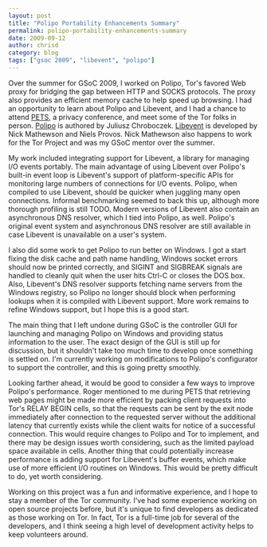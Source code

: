 ```yaml
---
layout: post
title: "Polipo Portability Enhancements Summary"
permalink: polipo-portability-enhancements-summary
date: 2009-09-12
author: chrisd
category: blog
tags: ["gsoc 2009", "libevent", "polipo"]
---
```


Over the summer for GSoC 2009, I worked on Polipo, Tor's favored Web proxy for bridging the gap between HTTP and SOCKS protocols. The proxy also provides an efficient memory cache to help speed up browsing. I had an opportunity to learn about Polipo and Libevent, and I had a chance to attend [PETS](http://petsymposium.org/2009/), a privacy conference, and meet some of the Tor folks in person. [Polipo](http://www.pps.jussieu.fr/~jch/software/polipo/) is authored by Juliusz Chroboczek. [Libevent](http://www.monkey.org/~provos/libevent/) is developed by Nick Mathewson and Niels Provos. Nick Mathewson also happens to work for the Tor Project and was my GSoC mentor over the summer.

My work included integrating support for Libevent, a library for managing I/O events portably. The main advantage of using Libevent over Polipo's built-in event loop is Libevent's support of platform-specific APIs for monitoring large numbers of connections for I/O events. Polipo, when compiled to use Libevent, should be quicker when juggling many open connections. Informal benchmarking seemed to back this up, although more thorough profiling is still TODO. Modern versions of Libevent also contain an asynchronous DNS resolver, which I tied into Polipo, as well. Polipo's original event system and asynchronous DNS resolver are still available in case Libevent is unavailable on a user's system.

I also did some work to get Polipo to run better on Windows. I got a start fixing the disk cache and path name handling, Windows socket errors should now be printed correctly, and SIGINT and SIGBREAK signals are handled to cleanly quit when the user hits Ctrl-C or closes the DOS box. Also, Libevent's DNS resolver supports fetching name servers from the Windows registry, so Polipo no longer should block when performing lookups when it is compiled with Libevent support. More work remains to refine Windows support, but I hope this is a good start.

The main thing that I left undone during GSoC is the controller GUI for launching and managing Polipo on Windows and providing status information to the user. The exact design of the GUI is still up for discussion, but it shouldn't take too much time to develop once something is settled on. I'm currently working on modifications to Polipo's configurator to support the controller, and this is going pretty smoothly.

Looking farther ahead, it would be good to consider a few ways to improve Polipo's performance. Roger mentioned to me during PETS that retrieving web pages might be made more efficient by packing client requests into Tor's RELAY BEGIN cells, so that the requests can be sent by the exit node immediately after connection to the requested server without the additional latency that currently exists while the client waits for notice of a successful connection. This would require changes to Polipo and Tor to implement, and there may be design issues worth considering, such as the limited payload space available in cells. Another thing that could potentially increase performance is adding support for Libevent's buffer events, which make use of more efficient I/O routines on Windows. This would be pretty difficult to do, yet worth considering.

Working on this project was a fun and informative experience, and I hope to stay a member of the Tor community. I've had some experience working on open source projects before, but it's unique to find developers as dedicated as those working on Tor. In fact, Tor is a full-time job for several of the developers, and I think seeing a high level of development activity helps to keep volunteers around.

